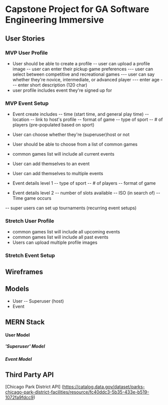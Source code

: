 # Capstone Project for GA Software Engineering Immersive

## User Stories
### MVP User Profile
- User should be able to create a profile
-- user can upload a profile image
-- user can enter their pickup game preferences
--- user can select between competitive and recreational games
--- user can say whether they're novice, intermediate, or advanced player
--- enter age
--- enter short description (120 char)
- user profile includes event they're signed up for 

### MVP Event Setup
- Event create includes
-- time (start time, and general play time)
-- location
-- link to host's profile
-- format of game
-- type of sport
-- # of players (pre-populated based on sport)

- User can choose whether they're (superuser)host or not 
- User should be able to choose from a list of common games
- common games list will include all current events
- User can add themselves to an event
- User can add themselves to multiple events



- Event details level 1
-- type of sport
-- # of players
-- format of game 

- Event details level 2
-- number of slots available
-- ISO (in search of)
-- Time game occurs

-- super users can set up tournaments (recurring event setups)

### Stretch User Profile
- common games list will include all upcoming events
- common games list will include all past events 
- Users can upload multiple profile images



### Stretch Event Setup

## Wireframes



## Models
- User
-- Superuser (host)
- Event


## MERN Stack

#### User Model

##### 'Superuser' Model

##### Event Model


## Third Party API
[Chicago Park District API]
(https://catalog.data.gov/dataset/parks-chicago-park-district-facilities/resource/fc40ddc3-5b35-433e-b519-1072fa9fdcc9)
